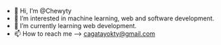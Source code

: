 - 👋 Hi, I’m @Chewyty
- 👀 I’m interested in machine learning, web and software development.
- 🌱 I’m currently learning web development.
- 📫 How to reach me --> cagatayokty@gmail.com

<!---
Chewyty/Chewyty is a ✨ special ✨ repository because its `README.md` (this file) appears on your GitHub profile.
You can click the Preview link to take a look at your changes.
--->
